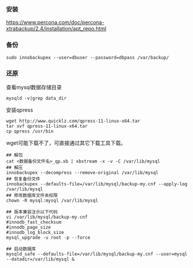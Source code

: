 ### 安装
https://www.percona.com/doc/percona-xtrabackup/2.4/installation/apt_repo.html


### 备份
```
sudo innobackupex --user=dbuser --password=dbpass /var/backup/
```

### 还原
查看mysql数据存储目录
```
mysqld -v|grep data_dir
```
安装qpress
```
wget http://www.quicklz.com/qpress-11-linux-x64.tar
tar xvf qpress-11-linux-x64.tar
cp qpress /usr/bin
```
wget可能下载不了，可直接通过其它下载工具下载。
```
## 解包
cat <数据备份文件名>_qp.xb | xbstream -x -v -C /var/lib/mysql
## 解压
innobackupex --decompress --remove-original /var/lib/mysql
## 恢复备份文件
innobackupex --defaults-file=/var/lib/mysql/backup-my.cnf --apply-log /var/lib/mysql
## 修改数据库文件夹权限
chown -R mysql:mysql /var/lib/mysql

## 版本兼容注示以下代码
vi /var/lib/mysql/backup-my.cnf
#innodb_fast_checksum
#innodb_page_size
#innodb_log_block_size
mysql_upgrade -u root -p --force

## 启动数据库
mysqld_safe --defaults-file=/var/lib/mysql/backup-my.cnf --user=mysql --datadir=/var/lib/mysql &

```
